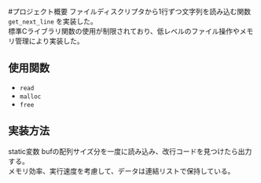 #プロジェクト概要
ファイルディスクリプタから1行ずつ文字列を読み込む関数 `get_next_line` を実装した。  
標準Cライブラリ関数の使用が制限されており、低レベルのファイル操作やメモリ管理により実装した。
## 使用関数
- `read`
- `malloc`
- `free`
## 実装方法
static変数 bufの配列サイズ分を一度に読み込み、改行コードを見つけたら出力する。  
メモリ効率、実行速度を考慮して、データは連結リストで保持している。
